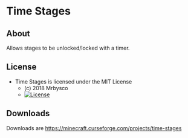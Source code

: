 # Time Stages #

## About ##
Allows stages to be unlocked/locked with a timer.

## License ##
* Time Stages is licensed under the MIT License
  - (c) 2018 Mrbysco
  - [![License](https://img.shields.io/badge/License-MIT-red.svg?style=flat)](http://opensource.org/licenses/MIT)
  
## Downloads ##
Downloads are https://minecraft.curseforge.com/projects/time-stages
